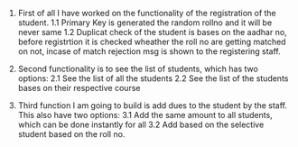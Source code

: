 1. First of all I have worked on the functionality of the registration of the student.
    1.1 Primary Key is generated the random rollno and it will be never same
    1.2 Duplicat check of the student is bases on the aadhar no, before registrtion it is checked wheather the roll no are getting matched on not, incase of match rejection msg is shown to the registering staff.

2. Second functionality is to see the list of students, which has two options:
    2.1 See the list of all the students
    2.2 See the list of the students bases on their respective course

3. Third function I am going to build is add dues to the student by the staff. This also have two options:
    3.1 Add the same amount to all students, which can be done instantly for all
    3.2 Add based on the selective student based on the  roll no.